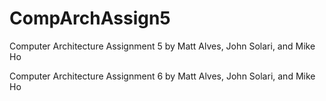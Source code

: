 # CompArchAssign5
Computer Architecture Assignment 5 by Matt Alves, John Solari, and Mike Ho

Computer Architecture Assignment 6 by Matt Alves, John Solari, and Mike Ho
